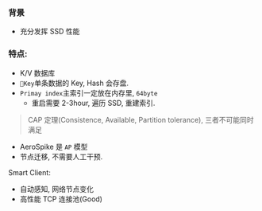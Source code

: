 ### 背景

- 充分发挥 SSD 性能

### 特点:

- K/V 数据库
- `Key`单条数据的 Key, Hash 会存盘.
- `Primay index`主索引一定放在内存里, `64byte`
  - 重启需要 2-3hour, 遍历 SSD, 重建索引.

> CAP 定理(Consistence, Available, Partition tolerance), 三者不可能同时满足

- AeroSpike 是 `AP` 模型
- 节点迁移, 不需要人工干预.

Smart Client:

- 自动感知, 网络节点变化
- 高性能 TCP 连接池(Good)
